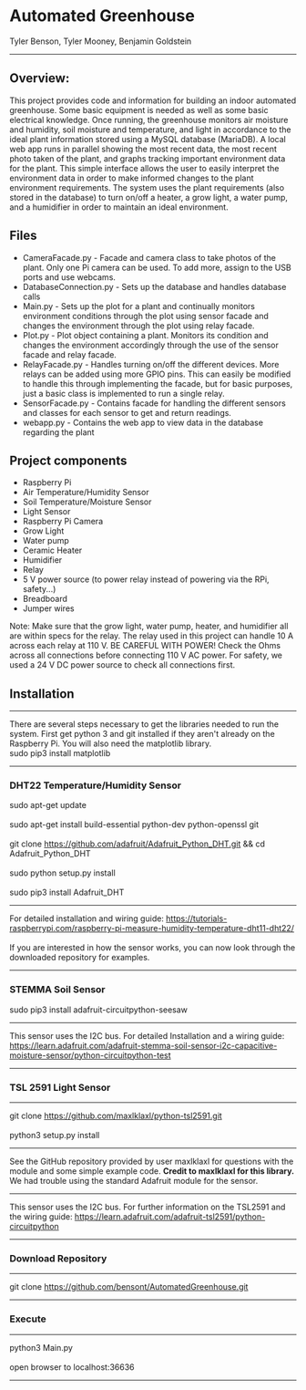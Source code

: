 # Automated Greenhouse
Tyler Benson, Tyler Mooney, Benjamin Goldstein
***
## Overview:
This project provides code and information for building an indoor automated greenhouse.
Some basic equipment is needed as well as some basic electrical knowledge. Once running,
the greenhouse monitors air moisture and humidity, soil moisture and temperature, and
light in accordance to the ideal plant information stored using a MySQL database (MariaDB).
A local web app runs in parallel showing the most recent data, the most recent photo
taken of the plant, and graphs tracking important environment data for the plant. This
simple interface allows the user to easily interpret the environment data in order
to make informed changes to the plant environment requirements. The system uses the
plant requirements (also stored in the database) to turn on/off a heater, a grow
light, a water pump, and a humidifier in order to maintain an ideal environment.

## Files
* CameraFacade.py - Facade and camera class to take photos of the plant. Only one
Pi camera can be used. To add more, assign to the USB ports and use webcams.
* DatabaseConnection.py - Sets up the database and handles database calls
* Main.py - Sets up the plot for a plant and continually monitors environment
conditions through the plot using sensor facade and changes the environment through the
plot using relay facade.
* Plot.py - Plot object containing a plant. Monitors its condition and changes
the environment accordingly through the use of the sensor facade and relay facade.
* RelayFacade.py - Handles turning on/off the different devices. More relays can
be added using more GPIO pins. This can easily be modified to handle this through
implementing the facade, but for basic purposes, just a basic class is implemented
to run a single relay.
* SensorFacade.py - Contains facade for handling the different sensors and classes
for each sensor to get and return readings.
* webapp.py - Contains the web app to view data in the database regarding the plant

## Project components
* Raspberry Pi
* Air Temperature/Humidity Sensor
* Soil Temperature/Moisture Sensor
* Light Sensor
* Raspberry Pi Camera
* Grow Light
* Water pump
* Ceramic Heater
* Humidifier
* Relay
* 5 V power source (to power relay instead of powering via the RPi, safety...)
* Breadboard
* Jumper wires

Note: Make sure that the grow light, water pump, heater, and humidifier all are
within specs for the relay. The relay used in this project can handle 10 A across
each relay at 110 V. BE CAREFUL WITH POWER! Check the Ohms across all connections
before connecting 110 V AC power. For safety, we used a 24 V DC power source to check all
connections first.

## Installation
***
There are several steps necessary to get the libraries needed to run the system.
First get python 3 and git installed if they aren't already on the Raspberry Pi.
You will also need the matplotlib library.
<br/>
sudo pip3 install matplotlib
***
### DHT22 Temperature/Humidity Sensor
sudo apt-get update
<br/>
<br/>
sudo apt-get install build-essential python-dev python-openssl git
<br/>
<br/>
git clone https://github.com/adafruit/Adafruit_Python_DHT.git && cd Adafruit_Python_DHT
<br/>
<br/>
sudo python setup.py install
<br/>
<br/>
sudo pip3 install Adafruit_DHT
***
For detailed installation and wiring guide:
https://tutorials-raspberrypi.com/raspberry-pi-measure-humidity-temperature-dht11-dht22/
<br/>
<br/>
If you are interested in how the sensor works, you can now look through the
downloaded repository for examples.
***
### STEMMA Soil Sensor
sudo pip3 install adafruit-circuitpython-seesaw
***
This sensor uses the I2C bus. For detailed Installation and a wiring guide:
https://learn.adafruit.com/adafruit-stemma-soil-sensor-i2c-capacitive-moisture-sensor/python-circuitpython-test
***
### TSL 2591 Light Sensor
***
git clone https://github.com/maxlklaxl/python-tsl2591.git
<br/>
<br/>
python3 setup.py install
***
See the GitHub repository provided by user maxlklaxl for questions with the module
and some simple example code. **Credit to maxlklaxl for this library.** We had trouble
using the standard Adafruit module for the sensor.
***
This sensor uses the I2C bus. For further information on the TSL2591 and the wiring guide:
https://learn.adafruit.com/adafruit-tsl2591/python-circuitpython
***
### Download Repository
***
git clone https://github.com/bensont/AutomatedGreenhouse.git
***
### Execute
***
python3 Main.py
<br/>
<br/>
open browser to localhost:36636
***
